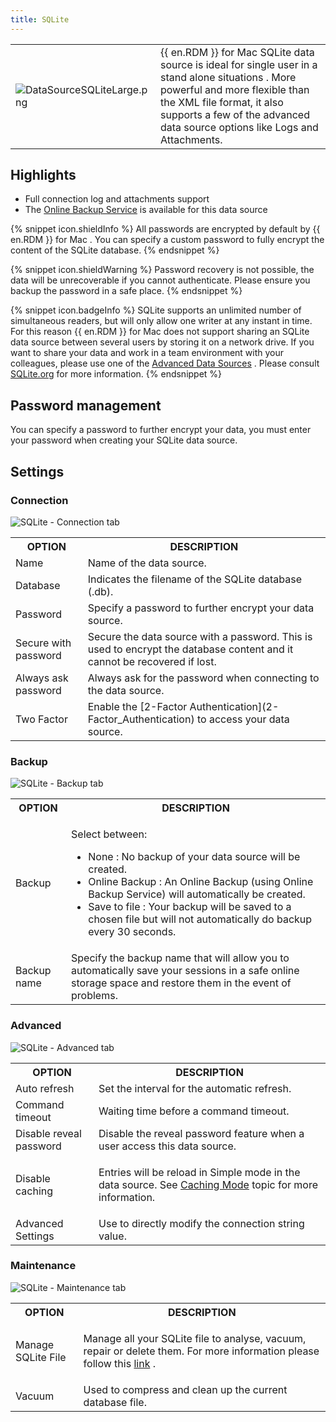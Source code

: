 ```yaml
---
title: SQLite
---
```

<table>
	<tr>
		<td>

![DataSourceSQLiteLarge.png](/img/common/DataSourceSQLiteLarge.png) 
		</td>
		<td>
{{ en.RDM }} for Mac SQLite data source is ideal for single user in a stand alone situations . More powerful and more flexible than the XML file format, it also supports a few of the advanced data source options like Logs and Attachments. 
		</td>
	</tr>
</table>

## Highlights 

* Full connection log and attachments support 
* The [Online Backup Service](/cloud/getting-started/devolutions-cloud-services/?onlinebackup_introduction.htm?onlinebackup_introduction.htm) is available for this data source 

{% snippet icon.shieldInfo %} 
All passwords are encrypted by default by {{ en.RDM }} for Mac . You can specify a custom password to fully encrypt the content of the SQLite database. 
{% endsnippet %}
 
{% snippet icon.shieldWarning %} 
Password recovery is not possible, the data will be unrecoverable if you cannot authenticate. Please ensure you backup the password in a safe place. 
{% endsnippet %}
 
{% snippet icon.badgeInfo %} 
SQLite supports an unlimited number of simultaneous readers, but will only allow one writer at any instant in time. For this reason {{ en.RDM }} for Mac does not support sharing an SQLite data source between several users by storing it on a network drive. If you want to share your data and work in a team environment with your colleagues, please use one of the [Advanced Data Sources](/rdm/mac/data-sources/data-sources-types/advanced-data-sources/) . Please consult [SQLite.org](https://www.sqlite.org/whentouse.html) for more information. 
{% endsnippet %}
 
## Password management 

You can specify a password to further encrypt your data, you must enter your password when creating your SQLite data source. 

## Settings 

### Connection 

![SQLite - Connection tab](/img/en/rdm/mac/clip10159.png) 

<table>
	<tr>
		<th>
OPTION 
		</th>
		<th>
DESCRIPTION 
		</th>
	</tr>
	<tr>
		<td>
Name 
		</td>
		<td>
Name of the data source. 
		</td>
	</tr>
	<tr>
		<td>
Database 
		</td>
		<td>
Indicates the filename of the SQLite database (.db). 
		</td>
	</tr>
	<tr>
		<td>
Password 
		</td>
		<td>
Specify a password to further encrypt your data source. 
		</td>
	</tr>
	<tr>
		<td>
Secure with password 
		</td>
		<td>
Secure the data source with a password. This is used to encrypt the database content and it cannot be recovered if lost. 
		</td>
	</tr>
	<tr>
		<td>
Always ask password 
		</td>
		<td>
Always ask for the password when connecting to the data source. 
		</td>
	</tr>
	<tr>
		<td>
Two Factor 
		</td>
		<td>
Enable the [2-Factor Authentication](2-Factor_Authentication) to access your data source. 
		</td>
	</tr>
</table>

### Backup 

![SQLite - Backup tab](/img/en/rdm/mac/clip6055.png) 

<table>
	<tr>
		<th>
OPTION 
		</th>
		<th>
DESCRIPTION 
		</th>
	</tr>
	<tr>
		<td>
Backup 
		</td>
		<td>

Select between: 

* None : No backup of your data source will be created. 
* Online Backup : An Online Backup (using Online Backup Service) will automatically be created. 
* Save to file : Your backup will be saved to a chosen file but will not automatically do backup every 30 seconds. 
		</td>
	</tr>
	<tr>
		<td>
Backup name 
		</td>
		<td>
Specify the backup name that will allow you to automatically save your sessions in a safe online storage space and restore them in the event of problems. 
		</td>
	</tr>
</table>

### Advanced 

![SQLite - Advanced tab](/img/en/rdm/mac/clip10161.png) 

<table>
	<tr>
		<th>
OPTION 
		</th>
		<th>
DESCRIPTION 
		</th>
	</tr>
	<tr>
		<td>
Auto refresh 
		</td>
		<td>
Set the interval for the automatic refresh. 
		</td>
	</tr>
	<tr>
		<td>
Command timeout 
		</td>
		<td>
Waiting time before a command timeout. 
		</td>
	</tr>
	<tr>
		<td>
Disable reveal password 
		</td>
		<td>
Disable the reveal password feature when a user access this data source. 
		</td>
	</tr>
	<tr>
		<td>
Disable caching 
		</td>
		<td>
		
Entries will be reload in Simple mode in the data source. See [Caching Mode](/rdm/mac/data-sources/caching/) topic for more information. 
		</td>
	</tr>
	<tr>
		<td>
Advanced Settings 
		</td>
		<td>
Use to directly modify the connection string value. 
		</td>
	</tr>
</table>

### Maintenance 

![SQLite - Maintenance tab](/img/en/rdm/mac/clip10162.png) 

<table>
	<tr>
		<th>
OPTION 
		</th>
		<th>
DESCRIPTION 
		</th>
	</tr>
	<tr>
		<td>
Manage SQLite File 
		</td>
		<td>

Manage all your SQLite file to analyse, vacuum, repair or delete them. For more information please follow this [link](/rdm/mac/data-sources/manage-cache/) . 
		</td>
	</tr>
	<tr>
		<td>
Vacuum 
		</td>
		<td>
Used to compress and clean up the current database file. 
		</td>
	</tr>
</table>

